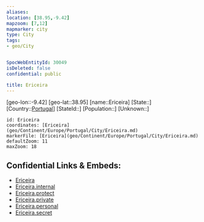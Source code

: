 ```yaml
---
aliases: 
location: [38.95,-9.42]
mapzoom: [7,12] 
mapmarker: city 
type: City
tags:
- geo/City


SpocWebEntityId: 30049
isDeleted: false
confidential: public

title: Ericeira
---
```

[geo-lon::-9.42]
[geo-lat::38.95]
[name::Ericeira]
[State::]
[Country::[Portugal](geo/Continent/Europe/Portugal.md)]
[StateId::]
[Population::]
[Unknown::]


```leaflet
id: Ericeira
coordinates: [Ericeira](geo/Continent/Europe/Portugal/City/Ericeira.md)
markerFile: [Ericeira](geo/Continent/Europe/Portugal/City/Ericeira.md)
defaultZoom: 11 
maxZoom: 18
```


## Confidential Links & Embeds: 
- [Ericeira](../../../../../../_public/geo/Continent/Europe/Portugal/City/Ericeira.md) 
- [Ericeira.internal](../../../../../../_internal/geo/Continent/Europe/Portugal/City/Ericeira.internal.md) 
- [Ericeira.protect](../../../../../../_protect/geo/Continent/Europe/Portugal/City/Ericeira.protect.md) 
- [Ericeira.private](../../../../../../_private/geo/Continent/Europe/Portugal/City/Ericeira.private.md) 
- [Ericeira.personal](../../../../../../_personal/geo/Continent/Europe/Portugal/City/Ericeira.personal.md) 
- [Ericeira.secret](../../../../../../_secret/geo/Continent/Europe/Portugal/City/Ericeira.secret.md) 
